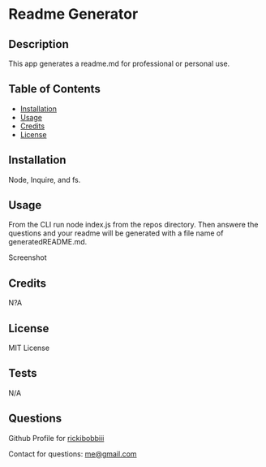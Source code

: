 # Readme Generator

## Description

This app generates a readme.md for professional or personal use.

## Table of Contents


- [Installation](#installation) 
- [Usage](#usage)
- [Credits](#credits)
- [License](#license)

## Installation

Node, Inquire, and fs.


## Usage

From the CLI run node index.js from the repos directory. Then answere the questions and your readme will be generated with a file name of generatedREADME.md.

Screenshot

## Credits

N?A

## License

MIT License

## Tests

N/A

## Questions

Github Profile for [rickibobbiii](https://github.com/rickibobbiii)

Contact for questions: me@gmail.com
